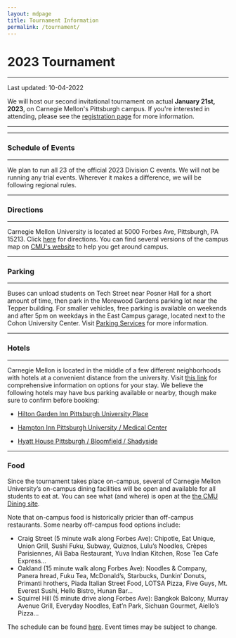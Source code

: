 ```yaml
---
layout: mdpage
title: Tournament Information
permalink: /tournament/
---
```


# 2023 Tournament
<hr>
Last updated: 10-04-2022



We will host our second invitational tournament on actual <b>January 21st, 2023</b>, on Carnegie Mellon's Pittsburgh campus. If you're interested in attending, please see the [registration page](https://github.com/cmuscioly/cmuscioly.github.io/blob/b17788e5ae4e5e3c03e37a9ba8fddc24c8b5bc38/registration) for more information.


<hr>

<!-- RESULTS BUTTON <div>
  <a class="btn btn-primary btn-lg btn-block" role="button"
  href="https://scilympiad.com/pa-cmuso/Info/Results/0b2a629c-c7b2-49ed-9415-6aa160397fff"
  target="_blank">Tournament Results</a>
</div> -->

<!-- FAQ <div>
  <a class="btn btn-danger btn-lg btn-block" role="button"
  href="https://docs.google.com/document/d/1HDpqw4dM-9Vttr2v8PwSG22DO3suhfzyyY6weL8NJmU/edit?usp=sharing"
  target="_blank">CMU SciOly 2021 Announcements and FAQs</a>
  <a class="btn btn-primary btn-lg btn-block" role="button"
  href="https://scilympiad.com/pa-cmuso" target="_blank">Scilympiad
  platform</a>
</div> -->
<hr>

### Schedule of Events
<hr>

We plan to run all 23 of the official 2023 Division C events. We will not be running any trial events. Wherever it makes a difference, we will be following regional rules.

<hr>

### Directions 
<hr>

Carnegie Mellon University is located at 5000 Forbes Ave, Pittsburgh, PA 15213. Click [here](https://www.google.com/maps?saddr=My+Location&daddr=Carnegie+Mellon+University) for directions.
You can find several versions of the campus map on [CMU's website](https://www.cmu.edu/visit/maps-parking-transportation.html) to help you get around campus.

<hr>

### Parking
<hr>

Buses can unload students on Tech Street near Posner Hall for a short amount of time, then park in the Morewood Gardens parking lot near the Tepper building. For smaller vehicles, free parking is available on weekends and after 5pm on weekdays in the East Campus garage, located next to the Cohon University Center. Visit [Parking Services](https://www.cmu.edu/parking/about/) for more information.

<hr>

### Hotels

<hr>

Carnegie Mellon is located in the middle of a few different neighborhoods with hotels at a convenient distance from the university. Visit [this link](https://admission.enrollment.cmu.edu/pages/accommodations) for comprehensive information on options for your stay.
We believe the following hotels may have bus parking available or nearby, though make sure to confirm before booking:

* [Hilton Garden Inn Pittsburgh University Place](https://www.hilton.com/en/hotels/pitucgi-hilton-garden-inn-pittsburgh-university-place/)

* [Hampton Inn Pittsburgh University / Medical Center](https://www.hilton.com/en/hotels/pitokhx-hampton-pittsburgh-university-medical-center/)
* [Hyatt House Pittsburgh / Bloomfield / Shadyside](https://www.hyatt.com/en-US/hotel/pennsylvania/hyatt-house-pittsburgh-bloomfield-shadyside/pitxp)

<hr>

### Food

Since the tournament takes place on-campus, several of Carnegie Mellon University’s on-campus dining facilities will be open and available for all students to eat at. You can see what (and where) is open at the [the CMU Dining site](https://apps.studentaffairs.cmu.edu/dining/conceptinfo/?page=listConcepts).


Note that on-campus food is historically pricier than off-campus restaurants. Some nearby off-campus food options include:

* Craig Street (5 minute walk along Forbes Ave): Chipotle, Eat Unique, Union Grill, Sushi Fuku, Subway, Quiznos, Lulu’s Noodles, Crèpes Parisiennes, Ali Baba Restaurant, Yuva Indian Kitchen, Rose Tea Cafe Express...
* Oakland (15 minute walk along Forbes Ave): Noodles & Company, Panera hread, Fuku Tea, McDonald’s, Starbucks, Dunkin’ Donuts, Primanti hrothers, Piada Italian Street Food, LOTSA Pizza, Five Guys, Mt. Everest Sushi, Hello Bistro, Hunan Bar...
* Squirrel Hill (5 minute drive along Forbes Ave): Bangkok Balcony, Murray Avenue Grill, Everyday Noodles, Eat’n Park, Sichuan Gourmet, Aiello’s Pizza...



<p>
The schedule can be found <a href="https://docs.google.com/spreadsheets/d/1BzOXsfQAb9bZjG1Yinj_qIylop0eFsSKhZZgKWIjn3M/edit?usp=sharing" target="_blank">here</a>. Event times may be subject to change.
</p>

</div> <!-- .col -->
</div> <!-- .row -->
